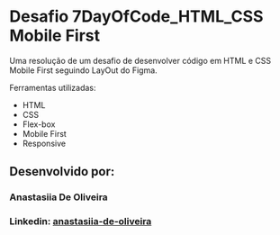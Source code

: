 # Desafio 7DayOfCode_HTML_CSS     Mobile First 

Uma resolução de um desafio de desenvolver código em HTML e CSS  Mobile First seguindo LayOut do Figma.

Ferramentas utilizadas:
* HTML
* CSS
* Flex-box
* Mobile First
* Responsive

## Desenvolvido por:

### Anastasiia De Oliveira

### Linkedin: [anastasiia-de-oliveira](https://www.linkedin.com/in/anastasiia-de-oliveira-237686264/)
